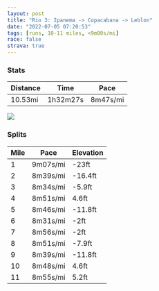 ```yaml
---
layout: post
title: "Rio 3: Ipanema -> Copacabana -> Leblon"
date: "2022-07-05 07:20:53"
tags: [runs, 10-11 miles, <9m00s/mi]
race: false
strava: true
---
```


### Stats

| Distance | Time | Pace |
|----------|------|------|
|10.53mi|1h32m27s|8m47s/mi|

<img src='https://maps.googleapis.com/maps/api/staticmap?maptype=roadmap&path=enc:hohkCv}sfG@Fp@z@j@NHp@JF^QPe@p@aEXmARuA^gBf@sB@a@Ao@Qq@a@_AKg@Qg@BWEOU]Kg@A_@IaABs@Oi@Qc@SgAQi@E[IWG]Da@Gm@QeASk@?k@C_@]aAG[YSq@EcA\i@JqDh@kBj@qEj@wADe@Ea@Dc@GwA@o@Ek@MmAGu@@c@Ma@AWEWMkAQg@OkASc@WsEiAgBq@sCwA{Ag@gAu@kDiBcAw@aBaAc@_@oDiC}B_C_@YyDoEQ]oA{AwBuD_@e@Yk@eBsCwEaJ_BoDSk@]q@Uq@wBwEmBgFuDiKoAgEm@}AQs@y@{BuBoHi@{ASs@wAsE_@eBIkAOm@Q_BGo@C}EEEG@CBRTPbDh@bFd@`C~@fDr@zChCzIP`@`@tAb@fBr@~Bb@hAPl@Tj@x@zBh@bBXj@XbAb@lAvArDhB`E^bA~@jBf@rAhAdCV^|@nBtAbCp@vAr@fArAhBr@jAx@bAjAdBtBfCtEzElAfAt@h@lElD|@f@hBlAxBlAdEjBzB|@bCr@`A^tBh@hGlAdAP`DZbBH~AAvDUz@MtE}@zD{@l@Wd@Mh@JPLXp@hA]THAh@Gv@Qr@CZPzBHn@Tf@Pv@NZBh@PrA@XBH?DEPL^BNJNF\?f@BHNL@b@H`@@b@Jf@Ef@^nAFf@@VwAhIaAbE]lBEj@AnDOnDArBGfAEbBE|EOfFGl@AjCKh@@`@IvA@hBGhA?rBEz@@\Cf@Cx@Gt@@`@GlABl@ShG@\K|DDZ?f@Id@IhCKdJHn@NhBVrHj@dI?n@HjCFf@FxARvADbBNbB@d@FZ?t@H`@JtAN`ABn@PdBFx@@d@ZbDD`@b@`Cv@jCXrANRNf@N`ALXRR@IOMKUmAiDQUWyAIMQaA]uAGi@KgCOwA_@mBCm@_@cBWoCUuFG[Ci@AcASeCAa@AWOi@COFeAOwBIk@Ak@Ds@G}@CKE_AGg@KkDOsAOsBIeBBkAJiADaB@iC?c@GUAo@XmBCq@AuACi@DgAL_B@s@E}ABw@RmB@{@Eg@Da@DaBCe@H{CD{@@eDDe@?k@Fc@@gCFm@?}BBg@Ja@De@DkDA{ABm@BaCFk@@qEHg@`@sAHeATe@ReAL_BLg@Nc@l@uCFMGdAs@bE&key=AIzaSyC1MId7bFpkLXNAaYhBSTb8jLyiSqzbDtM&size=800x800&markers=color:yellow|label:S|-22.98629,-43.19724&markers=color:green|label:F|-22.98753999999999,-43.196079999999995'>

### Splits

| Mile | Pace | Elevation |
|------|------|-----------|
|1|9m07s/mi|-23ft|
|2|8m39s/mi|-16.4ft|
|3|8m34s/mi|-5.9ft|
|4|8m51s/mi|4.6ft|
|5|8m46s/mi|-11.8ft|
|6|8m31s/mi|-2ft|
|7|8m56s/mi|-2ft|
|8|8m51s/mi|-7.9ft|
|9|8m39s/mi|-11.8ft|
|10|8m48s/mi|4.6ft|
|11|8m55s/mi|5.2ft|
